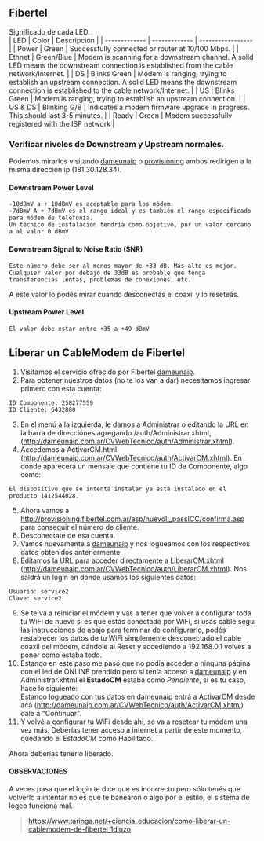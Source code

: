 ## Fibertel

Significado de cada LED.     
| LED           | Color         |   Descripción                                                                                                                                            |
| ------------- | ------------- | -----------------                                                                                                                                        |
| Power         | Green         | Successfully connected or router at 10/100 Mbps.                                                                                                         |
| Ethnet        | Green/Blue    | Modem is scanning for a downstream channel. A solid LED means the downstream connection is established from the cable network/Internet.                  |
| DS            | Blinks Green  | Modem is ranging, trying to establish an upstream connection. A solid LED means the downstream connection is established to the cable network/Internet.  |
| US            | Blinks Green  | Modem is ranging, trying to establish an upstream connection. |
| US & DS       | Blinking G/B  |  Indicates a modem firmware upgrade in progress. This should last 3-5 minutes. |
| Ready         | Green         | Modem successfully registered with the ISP network                                                                                                        |



### Verificar niveles de Downstream y Upstream normales.
Podemos mirarlos visitando [dameunaip](http://dameunaip.com.ar) o [provisioning](http://provisioning.fibertel.com.ar/) ambos redirigen a la misma dirección ip (181.30.128.34).
#### Downstream Power Level
```
-10dBmV a + 10dBmV es aceptable para los módem.   
-7dBmV A + 7dBmV es el rango ideal y es también el rango especificado para módem de telefonía.   
Un técnico de instalación tendría como objetivo, por un valor cercano a al valor 0 dBmV
```
#### Downstream Signal to Noise Ratio (SNR)
```
Este número debe ser al menos mayor de +33 dB. Más alto es mejor.     
Cualquier valor por debajo de 33dB es probable que tenga transferencias lentas, problemas de conexiones, etc.
```
A este valor lo podés mirar cuando desconectás el coaxil y lo reseteás.
#### Upstream Power Level
```
El valor debe estar entre +35 a +49 dBmV
```

## Liberar un CableModem de Fibertel

1. Visitamos el servicio ofrecido por Fibertel [dameunaip](http://dameunaip.com.ar).
2. Para obtener nuestros datos (no te los van a dar) necesitamos ingresar primero con esta cuenta:
```
ID Componente: 258277559     
ID Cliente: 6432880
```
3. En el menú a la izquierda, le damos a Administrar o editando la URL en la barra de direcciónes agregando /auth/Administrar.xhtml, (http://dameunaip.com.ar/CVWebTecnico/auth/Administrar.xhtml).
4. Accedemos a ActivarCM.html (http://dameunaip.com.ar/CVWebTecnico/auth/ActivarCM.xhtml).
En donde aparecerá un mensaje que contiene tu ID de Componente, algo como:
```
El dispositivo que se intenta instalar ya está instalado en el producto 1412544028.
```
5. Ahora vamos a http://provisioning.fibertel.com.ar/asp/nuevoII_passICC/confirma.asp para
conseguir el número de cliente.
6. Desconectate de esa cuenta.
7. Vamos nuevamente a [dameunaip](http://dameunaip.com.ar) y nos logueamos con los respectivos datos
obtenidos anteriormente.
8. Editamos la URL para acceder directamente a LiberarCM.xhtml (http://dameunaip.com.ar/CVWebTecnico/auth/LiberarCM.xhtml).
Nos saldrá un login en donde usamos los siguientes datos:
```
Usuario: service2  
Clave: service2 
```
9. Se te va a reiniciar el módem y vas a tener que volver a configurar toda tu WiFi de nuevo si es que estás conectado por WiFi, si usás cable seguí las instrucciones de abajo para terminar de configurarlo,
podés restablecer los datos de tu WiFi simplemente desconectado el cable coaxil del módem, dándole al Reset y accediendo a 192.168.0.1 volvés a poner como
estaba todo.  
10. Estando en este paso me pasó que no podía acceder a ninguna página con el led de ONLINE prendido pero si tenía acceso a [dameunaip](http://dameunaip.com.ar) y en Administrar.xhtml el **EstadoCM** estaba como _Pendiente_, si es tu caso, hace lo siguiente:    
Estando logueado con tus datos en [dameunaip](http://dameunaip.com.ar) entrá a ActivarCM desde acá (http://dameunaip.com.ar/CVWebTecnico/auth/ActivarCM.xhtml) dale a "Continuar".
11. Y volvé a configurar tu WiFi desde ahí, se va a resetear tu módem una vez más.
Deberías tener acceso a internet a partir de este momento, quedando el *EstadoCM* como Habilitado.

Ahora deberías tenerlo liberado.

#### OBSERVACIONES
A veces pasa que el login te dice que es incorrecto pero sólo tenés que volverlo a intentar no es que
te banearon o algo por el estilo, el sistema de logeo funciona mal.

> https://www.taringa.net/+ciencia_educacion/como-liberar-un-cablemodem-de-fibertel_1diuzo
